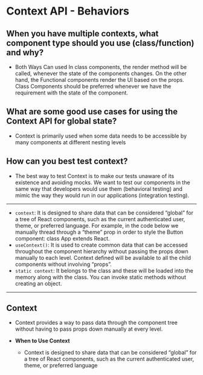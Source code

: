 # Context API - Behaviors

## When you have multiple contexts, what component type should you use (class/function) and why?
- Both Ways Can used In class components, the render method will be called, whenever the state of the components changes. On the other hand, the Functional components render the UI based on the props. Class Components should be preferred whenever we have the requirement with the state of the component.

## What are some good use cases for using the Context API for global state?
- Context is primarily used when some data needs to be accessible by many components at different nesting levels

## How can you best test context?
- The best way to test Context is to make our tests unaware of its existence and avoiding mocks. We want to test our components in the same way that developers would use them (behavioral testing) and mimic the way they would run in our applications (integration testing).

---

- `context`: It is designed to share data that can be considered “global” for a tree of React components, such as the current authenticated user, theme, or preferred language. For example, in the code below we manually thread through a “theme” prop in order to style the Button component: class App extends React.
- `useContext()`: It is used to create common data that can be accessed throughout the component hierarchy without passing the props down manually to each level. Context defined will be available to all the child components without involving “props”.
- `static context`: It belongs to the class and these will be loaded into the memory along with the class. You can invoke static methods without creating an object.

---

## Context

- Context provides a way to pass data through the component tree without having to pass props down manually at every level.

- **When to Use Context**
  - Context is designed to share data that can be considered “global” for a tree of React components, such as the current authenticated user, theme, or preferred language

  